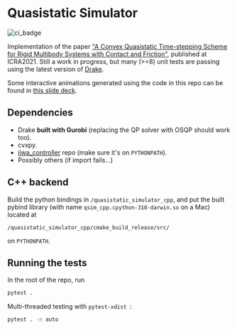 # Quasistatic Simulator
![ci_badge](https://github.com/pangtao22/quasistatic_simulator/actions/workflows/ci.yml/badge.svg)

Implementation of the paper ["A Convex Quasistatic Time-stepping Scheme for Rigid Multibody Systems with Contact and Friction"](http://groups.csail.mit.edu/robotics-center/public_papers/Pang20b.pdf), published at ICRA2021. Still a work in progress, but many (>=8) unit tests are passing using the latest version of [Drake](https://drake.mit.edu). 

Some interactive animations generated using the code in this repo can be found in [this slide deck](https://slides.com/pang/deck-28a801).

## Dependencies
- Drake **built with Gurobi** (replacing the QP solver with OSQP should work too).
- cvxpy.
- [iiwa_controller](https://github.com/pangtao22/iiwa_controller) repo (make sure it's on `PYTHONPATH`).
- Possibly others (if import fails...)

## C++ backend
Build the python bindings in `/quasistatic_simulator_cpp`, and put the built pybind library (with name `qsim_cpp.cpython-310-darwin.so` on a Mac) located at
```
/quasistatic_simulator_cpp/cmake_build_release/src/
```
on `PYTHONPATH`.

## Running the tests
In the root of the repo, run 
```bash
pytest .
```
Multi-threaded testing with `pytest-xdist `:
```bash
pytest . -n auto
```
